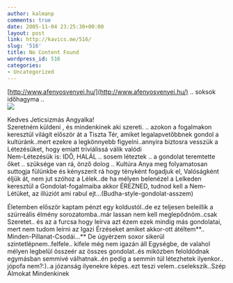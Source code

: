 ```yaml
---
author: kalmanp
comments: true
date: 2005-11-04 23:25:30+00:00
layout: post
link: http://kavics.me/516/
slug: '516'
title: No Content Found
wordpress_id: 516
categories:
- Uncategorized
---
```


[http://www.afenyosvenyei.hu/](http://www.afenyosvenyei.hu/) .. soksok időhagyma ..   
![](http://kavics.freeblog.hu/Files/timeonion.JPG)




Kedves Jeticsizmás Angyalka!  
Szeretném küldeni , és mindenkinek aki szereti. .. azokon a fogalmakon keresztül világít először át a Tiszta Tér, amiket legalapvetőbbnek gondol a kultúránk..mert ezekre a legkönnyebb figyelni..annyira biztosra vesszük a Létezésüket, hogy emiatt triviálissá válik valódi   
Nem-Létezésük is: IDŐ, HALÁL .. sosem léteztek .. a gondolat teremtette őket .. szüksége van rá, önző dolog .. Kultúra Anya meg folyamatosan suttogja fülünkbe és kényszerít rá hogy tényként fogadjuk el, Valóságként éljük át, nem jut szóhoz a Lélek..de ha mélyen belenézel a Lelkeden keresztül a Gondolat-fogalmaiba akkor ÉREZNED, tudnod kell a Nem-Létüket, az illúziót ami rabul ejt...(Budha-style-gondolat-asszem)




Életemben először kaptam pénzt egy koldustól..de ez teljesen beleillik a szürreális élmény sorozatomba..már lassan nem kell meglepődnöm..csak Szeretet.. és az a furcsa hogy leírva azt ézem ezek mindig más gondolatai, mert nem tudom leírni az Igazi Érzéseket amiket akkor-ott átéltem**.. Minden-Pillanat-Csodái...** De úgyérzem soxor sikerül szintetlépnem..felfele.. kifele még nem igazán áll Egységbe, de valahol mélyen legbelül összeér az összes gondolat..és miközben feloldódnak egymásban semmivé válhatnak..én pedig a semmin túl létezhetek ilyenkor.. jópofa nem?:)..a józanság ilyenekre képes..ezt teszi velem..cselekszik..Szép Álmokat Mindenkinek
